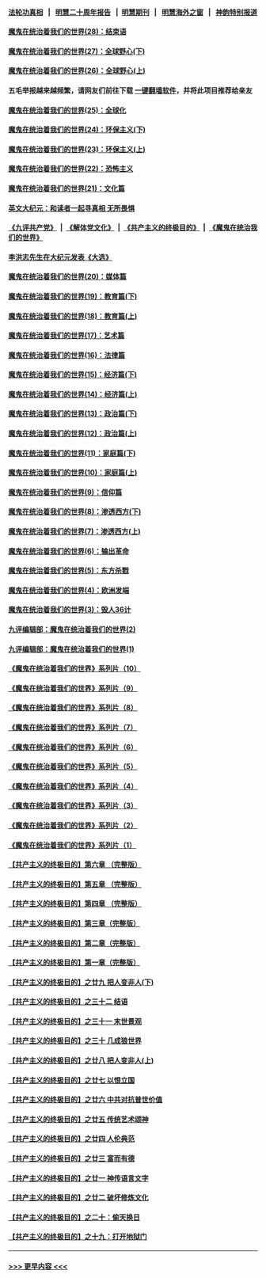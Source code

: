 #### [法轮功真相](https://github.com/gfw-breaker/truth/blob/master/README.md?t=0) &nbsp;&nbsp;|&nbsp;&nbsp; [明慧二十周年报告](https://github.com/gfw-breaker/mh-reports/blob/master/README.md?t=0) &nbsp;&nbsp;|&nbsp;&nbsp;[明慧期刊](https://github.com/gfw-breaker/mh-qikan) &nbsp;&nbsp;|&nbsp;&nbsp; [明慧海外之窗](https://github.com/gfw-breaker/mh-news/blob/master/README.md?t=0) &nbsp;&nbsp;|&nbsp;&nbsp; [神韵特别报道](https://github.com/gfw-breaker/mh-news/blob/master/shenyun.md?t=0)
#### [魔鬼在统治着我们的世界(28)：结束语](../pages/nsc422/n10936246.md?t=06250901) 
#### [魔鬼在统治着我们的世界(27)：全球野心(下)](../pages/nsc422/n10928319.md?t=06250901) 
#### [魔鬼在统治着我们的世界(26)：全球野心(上)](../pages/nsc422/n10900318.md?t=06250901) 
#### 五毛举报越来越频繁，请网友们前往下载 [一键翻墙软件](https://github.com/gfw-breaker/ssr-accounts)，并将此项目推荐给亲友
#### [魔鬼在统治着我们的世界(25)：全球化](../pages/nsc422/n10788205.md?t=06250901) 
#### [魔鬼在统治着我们的世界(24)：环保主义(下)](../pages/nsc422/n10695307.md?t=06250901) 
#### [魔鬼在统治着我们的世界(23)：环保主义(上)](../pages/nsc422/n10688613.md?t=06250901) 
#### [魔鬼在统治着我们的世界(22)：恐怖主义](../pages/nsc422/n10614727.md?t=06250901) 
#### [魔鬼在统治着我们的世界(21)：文化篇](../pages/nsc422/n10597706.md?t=06250901) 
#### [英文大纪元：和读者一起寻真相 无所畏惧](../pages/nsc422/n12542027.md?t=06250901) 
#### [《九评共产党》](https://github.com/begood0513/9ping.md/blob/master/README.md) &nbsp;|&nbsp; [《解体党文化》](../../../../jtdwh.md/blob/master/README.md)  &nbsp;|&nbsp; [《共产主义的终极目的》](../../../../gczydzjmd.md/blob/master/README.md) &nbsp;|&nbsp; [《魔鬼在统治我们的世界》](../../../../mgztzwmdsj.md/blob/master/README.md) 
#### [李洪志先生在大纪元发表《大选》](../pages/nsc422/n12534746.md?t=06250901) 
#### [魔鬼在统治着我们的世界(20)：媒体篇](../pages/nsc422/n10586579.md?t=06250901) 
#### [魔鬼在统治着我们的世界(19)：教育篇(下)](../pages/nsc422/n10564808.md?t=06250901) 
#### [魔鬼在统治着我们的世界(18)：教育篇(上)](../pages/nsc422/n10526970.md?t=06250901) 
#### [魔鬼在统治着我们的世界(17)：艺术篇](../pages/nsc422/n10499093.md?t=06250901) 
#### [魔鬼在统治着我们的世界(16)：法律篇](../pages/nsc422/n10485969.md?t=06250901) 
#### [魔鬼在统治着我们的世界(15)：经济篇(下)](../pages/nsc422/n10469975.md?t=06250901) 
#### [魔鬼在统治着我们的世界(14)：经济篇(上)](../pages/nsc422/n10457370.md?t=06250901) 
#### [魔鬼在统治着我们的世界(13)：政治篇(下)](../pages/nsc422/n10448270.md?t=06250901) 
#### [魔鬼在统治着我们的世界(12)：政治篇(上)](../pages/nsc422/n10444576.md?t=06250901) 
#### [魔鬼在统治着我们的世界(11)：家庭篇(下)](../pages/nsc422/n10440961.md?t=06250901) 
#### [魔鬼在统治着我们的世界(10)：家庭篇(上)](../pages/nsc422/n10435448.md?t=06250901) 
#### [魔鬼在统治着我们的世界(9)：信仰篇](../pages/nsc422/n10432159.md?t=06250901) 
#### [魔鬼在统治着我们的世界(8)：渗透西方(下)](../pages/nsc422/n10429603.md?t=06250901) 
#### [魔鬼在统治着我们的世界(7)：渗透西方(上)](../pages/nsc422/n10426013.md?t=06250901) 
#### [魔鬼在统治着我们的世界(6)：输出革命](../pages/nsc422/n10421536.md?t=06250901) 
#### [魔鬼在统治着我们的世界(5)：东方杀戮](../pages/nsc422/n10417707.md?t=06250901) 
#### [魔鬼在统治着我们的世界(4)：欧洲发端](../pages/nsc422/n10414890.md?t=06250901) 
#### [魔鬼在统治着我们的世界(3)：毁人36计](../pages/nsc422/n10411583.md?t=06250901) 
#### [九评编辑部：魔鬼在统治着我们的世界(2)](../pages/nsc422/n10410036.md?t=06250901) 
#### [九评编辑部：魔鬼在统治着我们的世界(1)](../pages/nsc422/n10406825.md?t=06250901) 
#### [《魔鬼在统治着我们的世界》系列片（10）](../pages/nsc422/n12292670.md?t=06250901) 
#### [《魔鬼在统治着我们的世界》系列片（9）](../pages/nsc422/n12290859.md?t=06250901) 
#### [《魔鬼在统治着我们的世界》系列片（8）](../pages/nsc422/n12287445.md?t=06250901) 
#### [《魔鬼在统治着我们的世界》系列片（7）](../pages/nsc422/n12283425.md?t=06250901) 
#### [《魔鬼在统治着我们的世界》系列片（6）](../pages/nsc422/n12282314.md?t=06250901) 
#### [《魔鬼在统治着我们的世界》系列片（5）](../pages/nsc422/n12281419.md?t=06250901) 
#### [《魔鬼在统治着我们的世界》系列片（4）](../pages/nsc422/n12274024.md?t=06250901) 
#### [《魔鬼在统治着我们的世界》系列片（3）](../pages/nsc422/n12271322.md?t=06250901) 
#### [《魔鬼在统治着我们的世界》系列片（2）](../pages/nsc422/n12269049.md?t=06250901) 
#### [《魔鬼在统治着我们的世界》系列片（1）](../pages/nsc422/n12267575.md?t=06250901) 
#### [【共产主义的终极目的】第六章 （完整版）](../pages/nsc422/n11428913.md?t=06250901) 
#### [【共产主义的终极目的】第五章 （完整版）](../pages/nsc422/n11428912.md?t=06250901) 
#### [【共产主义的终极目的】第四章 （完整版）](../pages/nsc422/n11428907.md?t=06250901) 
#### [【共产主义的终极目的】第三章（完整版）](../pages/nsc422/n11428848.md?t=06250901) 
#### [【共产主义的终极目的】第二章（完整版）](../pages/nsc422/n11428831.md?t=06250901) 
#### [【共产主义的终极目的】第一章（完整版）](../pages/nsc422/n11417651.md?t=06250901) 
#### [【共产主义的终极目的】之廿九 把人变非人(下)](../pages/nsc422/n11344140.md?t=06250901) 
#### [【共产主义的终极目的】之三十二 结语](../pages/nsc422/n11360535.md?t=06250901) 
#### [【共产主义的终极目的】之三十一 末世景观](../pages/nsc422/n11351129.md?t=06250901) 
#### [【共产主义的终极目的】之三十 几成狼世界](../pages/nsc422/n11348280.md?t=06250901) 
#### [【共产主义的终极目的】之廿八 把人变非人(上)](../pages/nsc422/n11340492.md?t=06250901) 
#### [【共产主义的终极目的】之廿七 以恨立国](../pages/nsc422/n11336944.md?t=06250901) 
#### [【共产主义的终极目的】之廿六 中共对抗普世价值](../pages/nsc422/n11324785.md?t=06250901) 
#### [【共产主义的终极目的】之廿五 传统艺术颂神](../pages/nsc422/n11296396.md?t=06250901) 
#### [【共产主义的终极目的】之廿四 人伦典范](../pages/nsc422/n11296397.md?t=06250901) 
#### [【共产主义的终极目的】之廿三 富而有德](../pages/nsc422/n11283598.md?t=06250901) 
#### [【共产主义的终极目的】之廿一 神传语言文字](../pages/nsc422/n11263265.md?t=06250901) 
#### [【共产主义的终极目的】之廿二 破坏修炼文化](../pages/nsc422/n11245728.md?t=06250901) 
#### [【共产主义的终极目的】之二十：偷天换日](../pages/nsc422/n11238846.md?t=06250901) 
#### [【共产主义的终极目的】之十九：打开地狱门](../pages/nsc422/n11206376.md?t=06250901) 

----
#### [ >>> 更早内容 <<< ](../indexes/nsc422-earlier.md)
